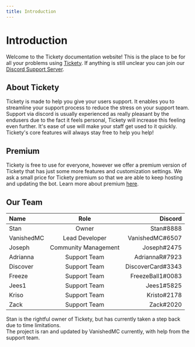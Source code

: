 ```yaml
---
title: Introduction
---
```

# Introduction
Welcome to the Tickety documentation website! This is the place to be for all your problems using [Tickety](https://tickety.net/). If anything is still unclear you can join our [Discord Support Server](https://discord.gg/AHJYyyb).

## About Tickety
Tickety is made to help you give your users support. It enables you to streamline your support process to reduce the stress on your support team. Support via discord is usually experienced as really pleasant by the endusers due to the fact it feels personal, Tickety will increase this feeling even further. It's ease of use will make your staff get used to it quickly. Tickety's core features will always stay free to help you help!

## Premium
Tickety is free to use for everyone, however we offer a premium version of Tickety that has just some more features and customization settings.
We ask a small price for Tickety premium so that we are able to keep hosting and updating the bot.
Learn more about premium [here](/premium/).

## Our Team
| Name | Role | Discord |
| :--- | :--: | ------: |
| Stan | Owner | Stan#8888 |
| VanishedMC | Lead Developer | VanishedMC#6507 |
| Joseph | Community Management | Joseph#2475 |
| Adrianna | Support Team | AdriannaR#7923 |
| Discover | Support Team | DiscoverCard#3343 |
| Freeze | Support Team | FreezeBall1#0083 |
| Jees1 | Support Team | Jees1#5825 |
| Kriso | Support Team | Kristo#2178 |
| Zack | Support Team | Zack#2020 |

Stan is the rightful owner of Tickety, but has currently taken a step back due to time limitations.  
The project is ran and updated by VanishedMC currently, with help from the support team.
